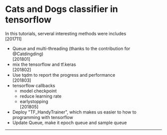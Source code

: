 # Cats and Dogs classifier in tensorflow
In this tutorials, serveral interesting methods were includes  
[201711]  
- Queue and multi-threading (thanks to the contribution for @Catdingding)  
[201801]  
- mix the tensorflow and tf.keras  
[201802]  
- Use tqdm to report the progress and performance  
[201803]  
- tensorflow callbacks  
  * model checkpoint  
  * reduce learning rate  
  * earlystopping  
[201805] 
- Deploy "TF_HandyTrainer", which makes us easier to how to programming with tensorflow  
- Update Queue, make it epoch queue and sample queue

---
